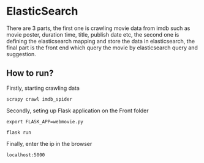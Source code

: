 # ElasticSearch
There are 3 parts, the first one is crawling movie data from imdb such as movie poster, duration time, title, publish date etc, the second one is defining the elasticsearch mapping and store the data in elasticsearch, the final part is the front end which query the movie by elasticsearch query and suggestion.


## How to run?
Firstly, starting crawling data
```
scrapy crawl imdb_spider
```
Secondly, seting up Flask application on the Front folder
```
export FLASK_APP=webmovie.py
```
```
flask run
```
Finally, enter the ip in the browser
```
localhost:5000
```
